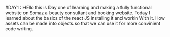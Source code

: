 #DAY1 : HEllo this is Day one of learning and making a fully functional website on Somaz a beauty consultant and booking website.
Today I learned about the basics of the react JS installing it and workin With it. How assets can be made into objects so that we can use it for more convinient code writing.
